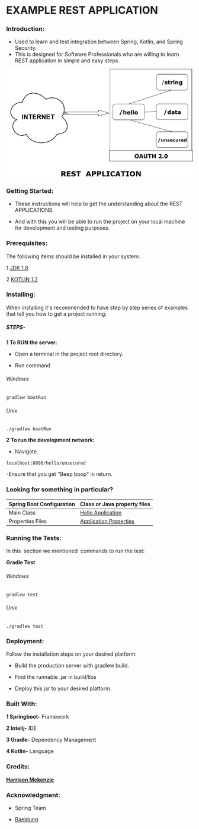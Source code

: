 # EXAMPLE REST APPLICATION



### Introduction:
- Used to learn and test integration between Spring, Kotlin, and Spring Security.
- This is designed for Software Professionals who are willing to learn REST application in simple and easy steps.

![Diagram](ExampleRESTAPP.png)


### Getting Started:
- These instructions will help to get the understanding about the REST APPLICATIONS.

- And with this you will be able to run the project on your local machine for development and testing purposes.



### Prerequisites:

The following items should be installed in your system:

1 [JDK 1.8](https://docs.oracle.com/javase/8/docs/technotes/guides/install/install_overview.html )

2 [KOTLIN 1.2](https://kotlinlang.org/docs/tutorials/command-line.html )



### Installing:

When installing it's recommended to have step by step series of examples that tell you how to get a project running:


##### STEPS-


**1 To RUN the server:**

- Open a terminal in the project root directory.

- Run command
###### Windows
```
gradlew bootRun
```
###### Unix
```
./gradlew bootRun
```

 
**2 To run the development network:** 

- Navigate.
```
localhost:8086/hello/unsecured
```

-Ensure that you get "Beep boop" in return.

### Looking for something in particular?

| Spring Boot Configuration |Class or Java property files|
| --------------------------|----------------------------|
|   Main Class              |[Hello Application](/src/main/kotlin/bcs/testing/test/HelloApplication.kt)|
|   Properties Files        |[Application Properties](/src/main/resources/application.properties (edited))|                  


### Running the Tests:
In this  section we mentioned  commands to run the test:

**Gradle Test**
###### Windows
```
gradlew test
```
###### Unix
```
./gradlew test
```
### Deployment:

Follow the installation steps on your desired platform:

- Build the production server with gradlew build.

- Find the runnable .jar in build/libs

- Deploy this jar to your desired platform.

### Built With:

**1 Springboot-** Framework

**2 Intelij-** IDE

**3 Gradle-** Dependency Management

**4 Kotlin-** Language



### Credits:

[**Harrison Mckenzie**](mailto:harrison.mckenzie@bcstechnology.com.au)




### Acknowledgment:

- Spring Team

- [Baeldung](http://www.baeldung.com/) 
 

























